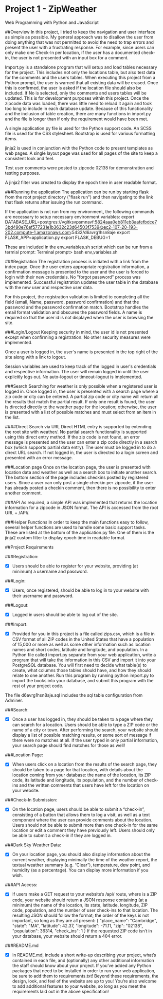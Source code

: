 # Project 1 - ZipWeather
Web Programming with Python and JavaScript

##Overview
In this project, I tried to keep the navigation and user interface as simple as possible.  My general approach was to disallow the user from doing anything that was not permitted to avoid the need to trap errors and present the user with a frustrating response.  For example, since users can only make one Check-In per location, if the user has a documented check-in, the user is not presented with an input box for a comment.

Import.py is a standalone program that will setup and load tables necessary for the project.  This includes not only the locations table, but also test data for the comments and the users tables.  When executing this project from a Python prompt, the user is warned that all existing data will be erased.  Once this is confirmed, the user is asked if the location file should also be included.  If No is selected, only the comments and users tables will be updated.  This is for development purposes within this project.  Once the zipcode data was loaded, there was little need to reload it again and took too long to include in each database update.  Because of this functionality and the inclusion of table creation, there are many functions in import.py and the file is longer than if only the requirement would have been met.

A single application.py file is used for the Python support code.  An SCSS file is used for the CSS stylesheet.  Bootstrap is used for various formatting items.

jinja2 is used in conjunction with the Python code to present templates as web pages.  A single layout page was used for all pages of the site to keep a consistent look and feel.

Test user comments were posted to zipcode 02138 for demonstration and testing purposes.  

A jinja2 filter was created to display the epoch time in user readable format.

###Running the application
The application can be run by starting flask from the root project directory ("flask run") and then navigating to the link that flask returns after issuing the run command.

If the application is not run from my environment, the following commands are necessary to setup necessary environment variables:
export DATABASE_URL=postgres://vgltksvpsmnavf:5824aaa0eb811eb3aafefbdce73bd490e76ef577231e1b3632c23d64503f7539@ec2-107-20-193-202.compute-1.amazonaws.com:5432/d6avrg1hsn8aje
export FLASK_APP=application.py
export FLASK_DEBUG=1

These are included in the env_variables.sh script which can be run from a termial prompt:
Terminal prompt> bash env_variables.sh


###Registration
The registration process is initiated with a link from the index page.  Once the user enters appropriate registration information, a confirmation message is presented to the user and the user is forced to login with their new credentials.  No "forgot password" process was implemented.  Successful registration updates the user table in the database with the new user and respective user data.

For this project, the registration validation is limited to completing all the field (email, Name, password, password confirmation) and that the password and the password confirmation match.  Bootstrap handles the email format validation and obscures the password fields.  A name is required so that the user id is not displayed when the user is browsing the site.

###Login/Logout
Keeping security in mind, the user id is not presented except when confirming a registration.  No other security measures were implemented.

Once a user is logged in, the user's name is presented in the top right of the site along with a link to logout.

Session variables are used to keep track of the logged in user's credentials and respective information.  The user will remain logged in until the user explicitly logs out.  No auto-logout or timeout-logout is implemented.

###Search
Searching for weather is only possible when a registered user is logged in.  Once logged in, the user is presented with a search page where a zip code or city can be entered.  A partial zip code or city name will return all the results that match the partial result.  If only one result is found, the user is directed directly to the weather page for the location; otherwise, the user is presented with a list of possible matches and must select from an item in the list.

####Direct Search via URL
Direct HTML entry is supported by extending the root site with weather/<zipcode>.  No partial search functionality is supported using this direct entry method.  If the zip code is not found, an error message is presented and the user can enter a zip code directly in a search box (which supports partial data entry).  The user must be logged in to do a direct URL search.  If not logged in, the user is directed to a login screen and presented with an error message.

###Location page
Once on the location page, the user is presented with location data and weather as well as a search box to initiate another search.  The bottom section of the page includes checkins posted by registered users.  Since a user can only post a single checkin per zipcode, if the user has already posted a checkin comment, then there is no possibility to enter another comment.

###API
As required, a simple API was implemented that returns the location information for a zipcode in JSON format.  The API is accessed from the root URL + /API/<zipcode>.

###Helper Functions
In order to keep the main functions easy to follow, several helper functions are used to handle some basic support tasks.  These are listed at the bottom of the application.py file.  One of them is the jinja2 custom filter to display epoch time in readable format.



##Project Requirements

###Registration:
- [X] Users should be able to register for your website, providing (at minimum) a username and password.

###Login:
- [X] Users, once registered, should be able to log in to your website with their username and password.

###Logout:
- [X] Logged in users should be able to log out of the site.

###Import:
- [X] Provided for you in this project is a file called zips.csv, which is a file in CSV format of all ZIP codes in the United States that have a population of 15,000 or more as well as some other information such as location names and short codes, latitude and longitude, and population. In a Python file called import.py separate from your web application, write a program that will take the information in this CSV and import it into your PostgreSQL database. You will first need to decide what table(s) to create, what columns those tables should have, and how they should relate to one another. Run this program by running python import.py to import the books into your database, and submit this program with the rest of your project code.

The file d6avrg1hsn8aje.sql includes the sql table configuration from Adminer.

###Search:
- [X] Once a user has logged in, they should be taken to a page where they can search for a location. Users should be able to type a ZIP code or the name of a city or town. After performing the search, your website should display a list of possible matching results, or some sort of message if there were no matches at all. If the user typed in only partial information, your search page should find matches for those as well!

###Location Page:
- [X] When users click on a location from the results of the search page, they should be taken to a page for that location, with details about the location coming from your database: the name of the location, its ZIP code, its latitude and longitude, its population, and the number of check-ins and the written comments that users have left for the location on your website.

###Check-In Submission:
- [X] On the location page, users should be able to submit a “check-in”, consisting of a button that allows them to log a visit, as well as a text component where the user can provide comments about the location. Users should not be able to submit more than one check-in for the same location or edit a comment they have previously left. Users should only be able to submit a check-in if they are logged in.

###Dark Sky Weather Data:
- [X] On your location page, you should also display information about the current weather, displaying minimally the time of the weather report, the textual weather summary (e.g. “Clear”), temperature, dew point, and humidity (as a percentage). You can display more information if you wish.

###API Access:
- [X] If users make a GET request to your website’s /api/<zip> route, where <zip> is a ZIP code, your website should return a JSON response containing (at a minimum) the name of the location, its state, latitude, longitude, ZIP code, population, and the number of user check-ins to that location. The resulting JSON should follow the format; the order of the keys is not important, so long as they are all present:
{
    "place_name": "Cambridge",
    "state": "MA",
    "latitude": 42.37,
    "longitude": -71.11,
    "zip": "02138",
    "population": 36314,
    "check_ins": 1
}
If the requested ZIP code isn’t in your database, your website should return a 404 error.

###README.md
- [X] In README.md, include a short write-up describing your project, what’s contained in each file, and (optionally) any other additional information the staff should know about your project.
If you’ve added any Python packages that need to be installed in order to run your web application, be sure to add them to requirements.txt!
Beyond these requirements, the design, look, and feel of the website are up to you! You’re also welcome to add additional features to your website, so long as you meet the requirements laid out in the above specification!
